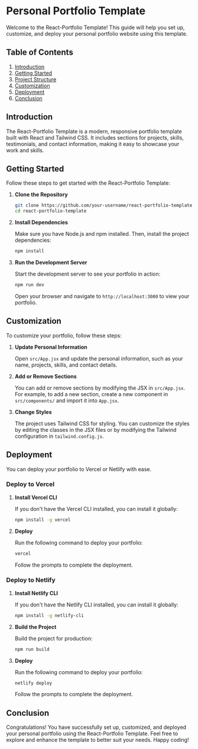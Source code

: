 # Personal Portfolio Template

Welcome to the React-Portfolio Template! This guide will help you set up, customize, and deploy your personal portfolio website using this template.

## Table of Contents

1. [Introduction](#introduction)
2. [Getting Started](#getting-started)
3. [Project Structure](#project-structure)
4. [Customization](#customization)
5. [Deployment](#deployment)
6. [Conclusion](#conclusion)

## Introduction

The React-Portfolio Template is a modern, responsive portfolio template built with React and Tailwind CSS. It includes sections for projects, skills, testimonials, and contact information, making it easy to showcase your work and skills.

## Getting Started

Follow these steps to get started with the React-Portfolio Template:

1. **Clone the Repository**

   ```bash
   git clone https://github.com/your-username/react-portfolio-template.git
   cd react-portfolio-template
   ```

2. **Install Dependencies**

   Make sure you have Node.js and npm installed. Then, install the project dependencies:

   ```bash
   npm install
   ```

3. **Run the Development Server**

   Start the development server to see your portfolio in action:

   ```bash
   npm run dev
   ```

   Open your browser and navigate to `http://localhost:3000` to view your portfolio.

## Customization

To customize your portfolio, follow these steps:

1. **Update Personal Information**

   Open `src/App.jsx` and update the personal information, such as your name, projects, skills, and contact details.

2. **Add or Remove Sections**

   You can add or remove sections by modifying the JSX in `src/App.jsx`. For example, to add a new section, create a new component in `src/components/` and import it into `App.jsx`.

3. **Change Styles**

   The project uses Tailwind CSS for styling. You can customize the styles by editing the classes in the JSX files or by modifying the Tailwind configuration in `tailwind.config.js`.

## Deployment

You can deploy your portfolio to Vercel or Netlify with ease.

### Deploy to Vercel

1. **Install Vercel CLI**

   If you don't have the Vercel CLI installed, you can install it globally:

   ```bash
   npm install -g vercel
   ```

2. **Deploy**

   Run the following command to deploy your portfolio:

   ```bash
   vercel
   ```

   Follow the prompts to complete the deployment.

### Deploy to Netlify

1. **Install Netlify CLI**

   If you don't have the Netlify CLI installed, you can install it globally:

   ```bash
   npm install -g netlify-cli
   ```

2. **Build the Project**

   Build the project for production:

   ```bash
   npm run build
   ```

3. **Deploy**

   Run the following command to deploy your portfolio:

   ```bash
   netlify deploy
   ```

   Follow the prompts to complete the deployment.

## Conclusion

Congratulations! You have successfully set up, customized, and deployed your personal portfolio using the React-Portfolio Template. Feel free to explore and enhance the template to better suit your needs. Happy coding!
